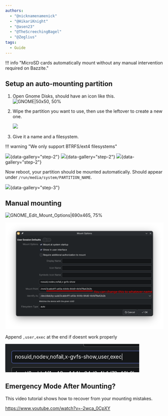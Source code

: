 ```yaml
---
authors:
  - "@nicknamenamenick"
  - "@HikariKnight"
  - "@asen23"
  - "@TheScreechingBagel"
  - "@Zeglius"
tags:
  - Guide
---
```


<!-- ANCHOR: METADATA -->
<!--{"url_discourse": "https://universal-blue.discourse.group/docs?topic=970", "fetched_at": "2024-09-03 16:43:14.005694+00:00"}-->
<!-- ANCHOR_END: METADATA -->

!!! info "MicroSD cards automatically mount without any manual intervention required on Bazzite."

## Setup an auto-mounting partition

1. Open Gnome Disks, should have an icon like this. ![GNOME|50x50, 50%](../img/GNOME_Disks_icon.png)

2. Wipe the partition you want to use, then use the leftover to create a new one.

   ![](../img/automount.1.png)

3. Give it a name and a filesystem.

!!! warning "We only support BTRFS/ext4 filesystems"

![](../img/automount.2_btrfs.1.png){data-gallery="step-2"}
![](../img/automount.2_btrfs.2.png){data-gallery="step-2"}
![](../img/automount.3.png){data-gallery="step-2"}

Now reboot, your partition should be mounted automatically. Should appear under `/run/media/system/PARTITION_NAME`.

![](../img/automount.4.png){data-gallery="step-3"}

## Manual mounting

![GNOME_Edit_Mount_Options|690x465, 75%](../img/GNOME_Edit_Mount_Options.png)

![GNOME_Mount_Options|549x500, 75%](../img/GNOME_Mount_Options_new.png)

Append `,user,exec` at the end if doesnt work properly

![](../img/GNOME_Mount_Options_new.2.png)

## Emergency Mode After Mounting?

This video tutorial shows how to recover from your mounting mistakes.

https://www.youtube.com/watch?v=-2wca_0CpXY
